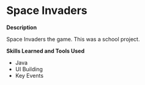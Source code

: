 # Space Invaders

**Description**

Space Invaders the game. This was a school project.

**Skills Learned and Tools Used**
- Java
- UI Building
- Key Events
